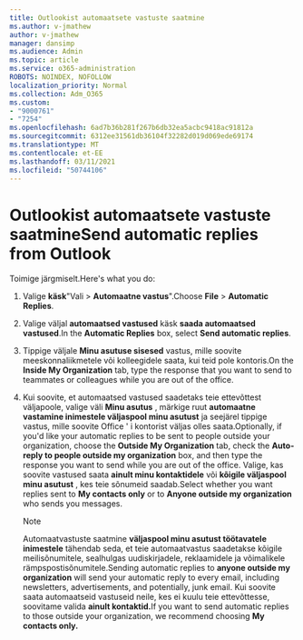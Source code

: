 ```yaml
---
title: Outlookist automaatsete vastuste saatmine
ms.author: v-jmathew
author: v-jmathew
manager: dansimp
ms.audience: Admin
ms.topic: article
ms.service: o365-administration
ROBOTS: NOINDEX, NOFOLLOW
localization_priority: Normal
ms.collection: Adm_O365
ms.custom:
- "9000761"
- "7254"
ms.openlocfilehash: 6ad7b36b281f267b6db32ea5acbc9418ac91812a
ms.sourcegitcommit: 6312ee31561db36104f32282d019d069ede69174
ms.translationtype: MT
ms.contentlocale: et-EE
ms.lasthandoff: 03/11/2021
ms.locfileid: "50744106"
---
```

# <a name="send-automatic-replies-from-outlook"></a><span data-ttu-id="08234-102">Outlookist automaatsete vastuste saatmine</span><span class="sxs-lookup"><span data-stu-id="08234-102">Send automatic replies from Outlook</span></span>

<span data-ttu-id="08234-103">Toimige järgmiselt.</span><span class="sxs-lookup"><span data-stu-id="08234-103">Here's what you do:</span></span>

1. <span data-ttu-id="08234-104">Valige **käsk**"Vali  >  **Automaatne vastus**".</span><span class="sxs-lookup"><span data-stu-id="08234-104">Choose **File** > **Automatic Replies**.</span></span>
2. <span data-ttu-id="08234-105">Valige väljal **automaatsed vastused** käsk **saada automaatsed vastused**.</span><span class="sxs-lookup"><span data-stu-id="08234-105">In the **Automatic Replies** box, select **Send automatic replies**.</span></span>
3. <span data-ttu-id="08234-106">Tippige väljale **Minu asutuse sisesed** vastus, mille soovite meeskonnaliikmetele või kolleegidele saata, kui teid pole kontoris.</span><span class="sxs-lookup"><span data-stu-id="08234-106">On the **Inside My Organization** tab, type the response that you want to send to teammates or colleagues while you are out of the office.</span></span>
4. <span data-ttu-id="08234-107">Kui soovite, et automaatsed vastused saadetaks teie ettevõttest väljapoole, valige väli **Minu asutus** , märkige ruut **automaatne vastamine inimestele väljaspool minu asutust** ja seejärel tippige vastus, mille soovite Office ' i kontorist väljas olles saata.</span><span class="sxs-lookup"><span data-stu-id="08234-107">Optionally, if you'd like your automatic replies to be sent to people outside your organization, choose the **Outside My Organization** tab, check the **Auto-reply to people outside my organization** box, and then type the response you want to send while you are out of the office.</span></span> <span data-ttu-id="08234-108">Valige, kas soovite vastused saata **ainult minu kontaktidele** või **kõigile väljaspool minu asutust** , kes teie sõnumeid saadab.</span><span class="sxs-lookup"><span data-stu-id="08234-108">Select whether you want replies sent to **My contacts only** or to **Anyone outside my organization** who sends you messages.</span></span>

    > [!NOTE]
    > <span data-ttu-id="08234-109">Automaatvastuste saatmine **väljaspool minu asutust töötavatele inimestele** tähendab seda, et teie automaatvastus saadetakse kõigile meilisõnumitele, sealhulgas uudiskirjadele, reklaamidele ja võimalikele rämpspostisõnumitele.</span><span class="sxs-lookup"><span data-stu-id="08234-109">Sending automatic replies to **anyone outside my organization** will send your automatic reply to every email, including newsletters, advertisements, and potentially, junk email.</span></span> <span data-ttu-id="08234-110">Kui soovite saata automaatseid vastuseid neile, kes ei kuulu teie ettevõttesse, soovitame valida **ainult kontaktid.**</span><span class="sxs-lookup"><span data-stu-id="08234-110">If you want to send automatic replies to those outside your organization, we recommend choosing **My contacts only.**</span></span>
